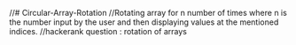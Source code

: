 //# Circular-Array-Rotation
//Rotating array for n number of times where n is the number input by the user and then displaying values at the mentioned indices. 
//hackerank question : rotation of arrays 

